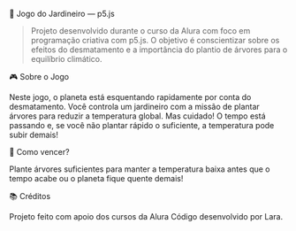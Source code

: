 🌱 Jogo do Jardineiro — p5.js

> Projeto desenvolvido durante o curso da Alura com foco em programação criativa com p5.js.
O objetivo é conscientizar sobre os efeitos do desmatamento e a importância do
>  plantio de árvores para o equilíbrio climático.



🎮 Sobre o Jogo

Neste jogo, o planeta está esquentando rapidamente por conta do desmatamento.
Você controla um jardineiro com a missão de plantar árvores para reduzir a temperatura global.
Mas cuidado! O tempo está passando e, se você não plantar rápido o suficiente, 
a temperatura pode subir demais!

🧊 Como vencer?

Plante árvores suficientes para manter a temperatura baixa
antes que o tempo acabe ou o planeta fique quente demais!

📚 Créditos

Projeto feito com apoio dos cursos da Alura
Código desenvolvido por Lara.
